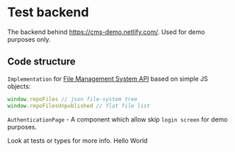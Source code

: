 # Test backend

The backend behind https://cms-demo.netlify.com/.
Used for demo purposes only.

## Code structure

`Implementation` for [File Management System API](https://github.com/netlify/netlify-cms/tree/master/packages/netlify-cms-lib-util/README.md) based on simple JS objects:

```js
window.repoFiles // json file-system tree
window.repoFilesUnpublished // flat file list
```

`AuthenticationPage` - A component which allow skip `login screen` for demo purposes.

Look at tests or types for more info.
Hello World
